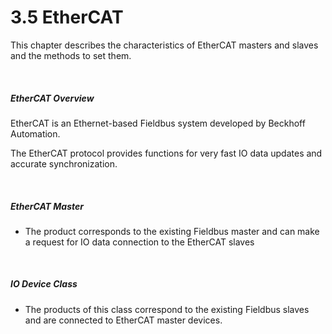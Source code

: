 ﻿# 3.5 EtherCAT

This chapter describes the characteristics of EtherCAT masters and slaves and the methods to set them.

<br>

##### EtherCAT Overview

EtherCAT is an Ethernet-based Fieldbus system developed by Beckhoff Automation.

The EtherCAT protocol provides functions for very fast IO data updates and accurate synchronization.

<br>

##### EtherCAT Master
   * The product corresponds to the existing Fieldbus master and can make a request for IO data connection to the EtherCAT slaves

<br>

##### IO Device Class
   * The products of this class correspond to the existing Fieldbus slaves and are connected to EtherCAT master devices.
